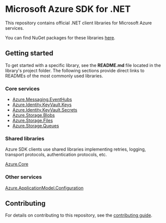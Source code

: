 # Microsoft Azure SDK for .NET

This repository contains official .NET client libraries for Microsoft Azure services.

You can find NuGet packages for these libraries [here](packages.md).

## Getting started

To get started with a specific library, see the **README.md** file located in the library's project folder. 
The following sections provide direct links to READMEs of the most commonly used libraries.

### Core services

* [Azure.Messaging.EventHubs](/sdk/eventhub/Microsoft.Azure.EventHubs/README.md)
* [Azure.Identity.KeyVault.Keys](/sdk/keyvault/Azure.Security.KeyVault.Keys/Readme.md)
* [Azure.Identity.KeyVault.Secrets](/sdk/keyvault/Azure.Security.KeyVault.Secrets/Readme.md)
* [Azure.Storage.Blobs](/sdk/storage/Azure.Storage.Blobs/README.md)
* [Azure.Storage.Files](/sdk/storage/Azure.Storage.Files/README.md)
* [Azure.Storage.Queues](/sdk/storage/Azure.Storage.Queues/README.md)

### Shared libraries

Azure SDK clients use shared libraries implementing retries, logging, transport protocols, authentication protocols, etc.

[Azure.Core](/sdk/core/Azure.Core/README.md)

### Other services

[Azure.ApplicationModel.Configuration](/sdk/appconfiguration/Azure.ApplicationModel.Configuration/README.md)

## Contributing

For details on contributing to this repository, see the [contributing guide](CONTRIBUTING.md).
